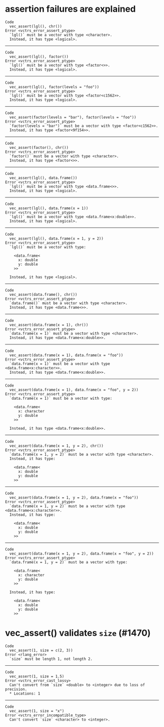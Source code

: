 # assertion failures are explained

    Code
      vec_assert(lgl(), chr())
    Error <vctrs_error_assert_ptype>
      `lgl()` must be a vector with type <character>.
      Instead, it has type <logical>.

---

    Code
      vec_assert(lgl(), factor())
    Error <vctrs_error_assert_ptype>
      `lgl()` must be a vector with type <factor<>>.
      Instead, it has type <logical>.

---

    Code
      vec_assert(lgl(), factor(levels = "foo"))
    Error <vctrs_error_assert_ptype>
      `lgl()` must be a vector with type <factor<c1562>>.
      Instead, it has type <logical>.

---

    Code
      vec_assert(factor(levels = "bar"), factor(levels = "foo"))
    Error <vctrs_error_assert_ptype>
      `factor(levels = "bar")` must be a vector with type <factor<c1562>>.
      Instead, it has type <factor<9f154>>.

---

    Code
      vec_assert(factor(), chr())
    Error <vctrs_error_assert_ptype>
      `factor()` must be a vector with type <character>.
      Instead, it has type <factor<>>.

---

    Code
      vec_assert(lgl(), data.frame())
    Error <vctrs_error_assert_ptype>
      `lgl()` must be a vector with type <data.frame<>>.
      Instead, it has type <logical>.

---

    Code
      vec_assert(lgl(), data.frame(x = 1))
    Error <vctrs_error_assert_ptype>
      `lgl()` must be a vector with type <data.frame<x:double>>.
      Instead, it has type <logical>.

---

    Code
      vec_assert(lgl(), data.frame(x = 1, y = 2))
    Error <vctrs_error_assert_ptype>
      `lgl()` must be a vector with type:
      
        <data.frame<
          x: double
          y: double
        >>
      
      Instead, it has type <logical>.

---

    Code
      vec_assert(data.frame(), chr())
    Error <vctrs_error_assert_ptype>
      `data.frame()` must be a vector with type <character>.
      Instead, it has type <data.frame<>>.

---

    Code
      vec_assert(data.frame(x = 1), chr())
    Error <vctrs_error_assert_ptype>
      `data.frame(x = 1)` must be a vector with type <character>.
      Instead, it has type <data.frame<x:double>>.

---

    Code
      vec_assert(data.frame(x = 1), data.frame(x = "foo"))
    Error <vctrs_error_assert_ptype>
      `data.frame(x = 1)` must be a vector with type <data.frame<x:character>>.
      Instead, it has type <data.frame<x:double>>.

---

    Code
      vec_assert(data.frame(x = 1), data.frame(x = "foo", y = 2))
    Error <vctrs_error_assert_ptype>
      `data.frame(x = 1)` must be a vector with type:
      
        <data.frame<
          x: character
          y: double
        >>
      
      Instead, it has type <data.frame<x:double>>.

---

    Code
      vec_assert(data.frame(x = 1, y = 2), chr())
    Error <vctrs_error_assert_ptype>
      `data.frame(x = 1, y = 2)` must be a vector with type <character>.
      Instead, it has type:
      
        <data.frame<
          x: double
          y: double
        >>

---

    Code
      vec_assert(data.frame(x = 1, y = 2), data.frame(x = "foo"))
    Error <vctrs_error_assert_ptype>
      `data.frame(x = 1, y = 2)` must be a vector with type <data.frame<x:character>>.
      Instead, it has type:
      
        <data.frame<
          x: double
          y: double
        >>

---

    Code
      vec_assert(data.frame(x = 1, y = 2), data.frame(x = "foo", y = 2))
    Error <vctrs_error_assert_ptype>
      `data.frame(x = 1, y = 2)` must be a vector with type:
      
        <data.frame<
          x: character
          y: double
        >>
      
      Instead, it has type:
      
        <data.frame<
          x: double
          y: double
        >>

# vec_assert() validates `size` (#1470)

    Code
      vec_assert(1, size = c(2, 3))
    Error <rlang_error>
      `size` must be length 1, not length 2.

---

    Code
      vec_assert(1, size = 1.5)
    Error <vctrs_error_cast_lossy>
      Can't convert from `size` <double> to <integer> due to loss of precision.
      * Locations: 1

---

    Code
      vec_assert(1, size = "x")
    Error <vctrs_error_incompatible_type>
      Can't convert `size` <character> to <integer>.

